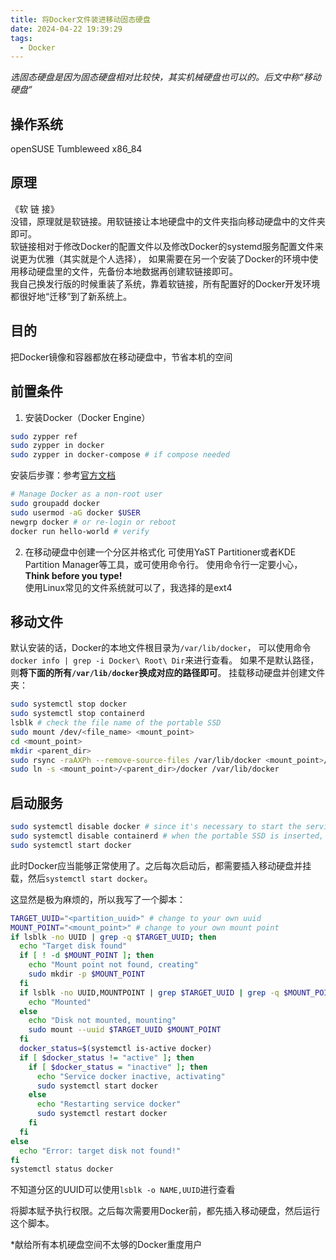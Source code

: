 ```yaml
---
title: 将Docker文件装进移动固态硬盘
date: 2024-04-22 19:39:29
tags:
  - Docker
---
```


*选固态硬盘是因为固态硬盘相对比较快，其实机械硬盘也可以的。后文中称“移动硬盘”*

## 操作系统
openSUSE Tumbleweed x86_84

## 原理
《软 链 接》  
没错，原理就是软链接。用软链接让本地硬盘中的文件夹指向移动硬盘中的文件夹即可。  
软链接相对于修改Docker的配置文件以及修改Docker的systemd服务配置文件来说更为优雅（其实就是个人选择），
如果需要在另一个安装了Docker的环境中使用移动硬盘里的文件，先备份本地数据再创建软链接即可。  
我自己换发行版的时候重装了系统，靠着软链接，所有配置好的Docker开发环境都很好地“迁移”到了新系统上。

## 目的
把Docker镜像和容器都放在移动硬盘中，节省本机的空间

## 前置条件
1. 安装Docker（Docker Engine）
```bash
sudo zypper ref
sudo zypper in docker
sudo zypper in docker-compose # if compose needed
```
安装后步骤：参考[官方文档](https://docs.docker.com/engine/install/linux-postinstall/)
```bash
# Manage Docker as a non-root user
sudo groupadd docker
sudo usermod -aG docker $USER
newgrp docker # or re-login or reboot
docker run hello-world # verify
```
2. 在移动硬盘中创建一个分区并格式化
可使用YaST Partitioner或者KDE Partition Manager等工具，或可使用命令行。
使用命令行一定要小心，**Think before you type!**  
使用Linux常见的文件系统就可以了，我选择的是ext4

## 移动文件
默认安装的话，Docker的本地文件根目录为`/var/lib/docker`，
可以使用命令`docker info | grep -i Docker\ Root\ Dir`来进行查看。
如果不是默认路径，则**将下面的所有`/var/lib/docker`换成对应的路径即可**。
挂载移动硬盘并创建文件夹：
```bash
sudo systemctl stop docker
sudo systemctl stop containerd
lsblk # check the file name of the portable SSD
sudo mount /dev/<file_name> <mount_point>
cd <mount_point>
mkdir <parent_dir>
sudo rsync -raAXPh --remove-source-files /var/lib/docker <mount_point>/<parent_dir>
sudo ln -s <mount_point>/<parent_dir>/docker /var/lib/docker
```

## 启动服务
```bash
sudo systemctl disable docker # since it's necessary to start the services manually...
sudo systemctl disable containerd # when the portable SSD is inserted, so disable them first
sudo systemctl start docker
```
此时Docker应当能够正常使用了。之后每次启动后，都需要插入移动硬盘并挂载，然后`systemctl start docker`。

这显然是极为麻烦的，所以我写了一个脚本：
```bash
TARGET_UUID="<partition_uuid>" # change to your own uuid
MOUNT_POINT="<mount_point>" # change to your own mount point
if lsblk -no UUID | grep -q $TARGET_UUID; then
  echo "Target disk found"
  if [ ! -d $MOUNT_POINT ]; then
    echo "Mount point not found, creating"
    sudo mkdir -p $MOUNT_POINT
  fi
  if lsblk -no UUID,MOUNTPOINT | grep $TARGET_UUID | grep -q $MOUNT_POINT; then
    echo "Mounted"
  else
    echo "Disk not mounted, mounting"
    sudo mount --uuid $TARGET_UUID $MOUNT_POINT
  fi
  docker_status=$(systemctl is-active docker)
  if [ $docker_status != "active" ]; then
    if [ $docker_status = "inactive" ]; then
      echo "Service docker inactive, activating"
      sudo systemctl start docker
    else
      echo "Restarting service docker"
      sudo systemctl restart docker
    fi
  fi
else
  echo "Error: target disk not found!"
fi
systemctl status docker
```
不知道分区的UUID可以使用`lsblk -o NAME,UUID`进行查看

将脚本赋予执行权限。之后每次需要用Docker前，都先插入移动硬盘，然后运行这个脚本。

\*献给所有本机硬盘空间不太够的Docker重度用户
